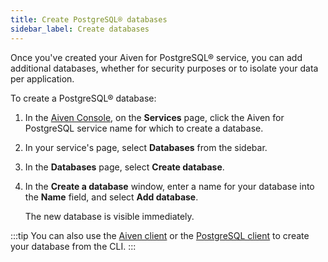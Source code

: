 ```yaml
---
title: Create PostgreSQL® databases
sidebar_label: Create databases
---
```


Once you've created your Aiven for PostgreSQL® service, you can add additional databases, whether for security purposes or to isolate your data per application.

To create a PostgreSQL® database:

1.  In the [Aiven Console](https://console.aiven.io/), on the
    **Services** page, click the Aiven for PostgreSQL service name
    for which to create a database.

1.  In your service's page, select **Databases** from the sidebar.

1.  In the **Databases** page, select **Create database**.

1.  In the **Create a database** window, enter a name for your
    database into the **Name** field, and select **Add database**.

    The new database is visible immediately.

:::tip
You can also use the
[Aiven client](/docs/tools/cli/service/database#avn-service-database-create) or the
[PostgreSQL client](/docs/products/postgresql/howto/connect-psql) to create your database from the CLI.
:::
